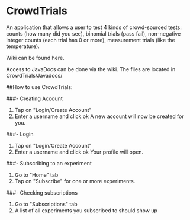 # CrowdTrials
An application that allows a user to test 4 kinds of crowd-sourced tests: counts (how many did you see), binomial trials (pass fail), non-negative integer counts (each trial has 0 or more), measurement trials (like the temperature).

Wiki can be found here.

Access to JavaDocs can be done via the wiki. The files are located in CrowdTrials/Javadocs/

##How to use CrowdTrials:

###- Creating Account

  1. Tap on "Login/Create Account"
  2. Enter a username and click ok
  A new account will now be created for you.
  
###- Login
  1. Tap on "Login/Create Account"
  2. Enter a username and click ok
  Your profile will open.

###- Subscribing to an experiment
  1. Go to "Home" tab
  2. Tap on "Subscribe" for one or more experiments.

###- Checking subscriptions 
  1. Go to "Subscriptions" tab
  2. A list of all experiments you subscribed to should show up
